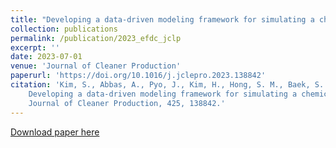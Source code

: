 ```yaml
---
title: "Developing a data-driven modeling framework for simulating a chemical accident in freshwater"
collection: publications
permalink: /publication/2023_efdc_jclp
excerpt: ''
date: 2023-07-01
venue: 'Journal of Cleaner Production'
paperurl: 'https://doi.org/10.1016/j.jclepro.2023.138842'
citation: 'Kim, S., Abbas, A., Pyo, J., Kim, H., Hong, S. M., Baek, S. S., & Cho, K. H. (2023). 
    Developing a data-driven modeling framework for simulating a chemical accident in freshwater. 
    Journal of Cleaner Production, 425, 138842.'
---
```


[Download paper here](https://doi.org/10.1016/j.jclepro.2023.138842)

